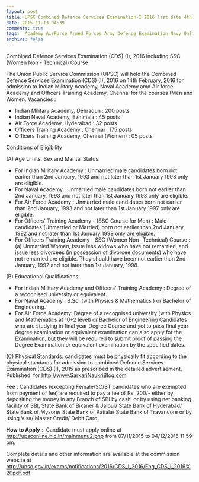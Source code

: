```yaml
---
layout: post
title: UPSC Combined Defence Services Examination-I 2016 last date 4th Dec-2015   
date: 2015-11-13 04:39
comments: true
tags:  Academy AirForce Armed Forces Army Defence Examination Navy Online PSC UPSC 
archive: false
---
```

Combined Defence Services Examination (CDS) (I), 2016 including SSC (Women Non - Technical) Course

The Union Public Service Commission (UPSC) will hold the Combined Defence Services Examination (CDS) (I), 2016 on 14th February, 2016 for admission to Indian Military Academy, Naval Academy amd Air force Academy and Officers Training Academy, Chennai for the courses (Men and Women.
Vacancies : 

- Indian Military Academy, Dehradun : 200 posts
- Indian Naval Academy, Ezhimala : 45 posts
- Air Force Academy, Hyderabad : 32 posts
- Officers Training Academy , Chennai : 175 posts
- Officers Training Academy, Chennai (Women) : 05 posts 

Conditions of Eligibility

(A) Age Limits, Sex and Marital Status: 

- For Indian Military Academy : Unmarried male candidates born not earlier than 2nd January, 1993 and not later than 1st January 1998 only are eligible.
- For Naval Academy : Unmarried male candidates born not earlier than 2nd January, 1993 and not later than 1st January 1998 only are eligible.
- For Air Force Academy : Unmarried male candidates born not earlier than 2nd January, 1993 and not later than 1st January 1997 only are eligible.
- For Officers' Training Academy - (SSC Course for Men) : Male candidates (Unmarried or Married) born not earlier than 2nd January, 1992 and not later than 1st January 1998 only are eligible. 
- For Officers Training Academy - SSC (Women Non- Technical) Course :  (a) Unmarried Women, issue less widows who have not remarried, and issue less divorcees (in possession of divorcee documents) who have not remarried are eligible. They should have been not earlier than 2nd January, 1992 and not later than 1st January, 1998. 

(B) Educational Qualifications:

- For Indian Military Academy and Officers' Training Academy : Degree of a recognised university or equivalent. 
- For Naval Academy : B.Sc. (with Physics & Mathematics ) or Bachelor of Engineering.
- For Air Force Academy: Degree of a recognised university (with Physics and Mathematics at 10+2 level) or Bachelor of Engineering
Candidates who are studying in final year Degree Course and yet to pass final year degree examination or equivalent examination can also apply for the Examination, but they will be required to submit proof of passing the Degree Examination or equivalent examination by the specified dates.

(C) Physical Standards: candidates must be physically fit according to the physical standards for admission to combined Defence Services Examination (CDS) (I), 2015 as prescribed in the detailed advertisement.    Published  for http://www.SarkariNaukriBlog.com

Fee : Candidates (excepting Female/SC/ST candidates who are exempted from payment of fee) are required to pay a fee of Rs. 200/- either by depositing the money in any Branch of SBI by cash, or by using net banking facility of SBI, State Bank of Bikaner & Jaipur/ State Bank of Hyderabad/ State Bank of Mysore/ State Bank of Patiala/ State Bank of Travancore or by using Visa/ Master Credit/ Debit Card. 

**How to Apply** :  Candidate must apply online at <http://upsconline.nic.in/mainmenu2.php> from 07/11/2015 to 04/12/2015 11.59 pm.

Complete details and other information are available at the commission website at <http://upsc.gov.in/exams/notifications/2016/CDS_I_2016/Eng_CDS_I_2016%20pdf.pdf>



